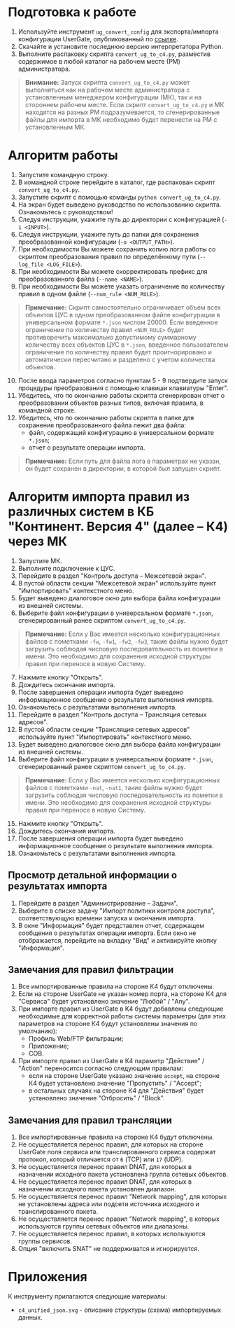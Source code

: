 # Подготовка к работе

1. Используйте инструмент `ug_convert_config` для экспорта/импорта конфигурации UserGate, опубликованный по [ссылке](https://github.com/usergate/Migrations/tree/main/ug_convert_config).
2. Скачайте и установите последнюю версию интерпретатора Python.
3. Выполните распаковку скрипта `convert_ug_to_c4.py`, разместив содержимое в любой каталог на рабочем месте (РМ) администратора.

>**Внимание:** Запуск скрипта `convert_ug_to_c4.py` может выполняться как на рабочем месте администратора с установленным менеджером конфигурации (МК), так и на стороннем рабочем месте. Если скрипт `convert_ug_to_c4.py` и МК находятся на разных РМ подразумевается, то сгенерированные файлы для импорта в МК необходимо будет перенести на РМ с установленным МК.

# Алгоритм работы

1. Запустите командную строку.
2. В командной строке перейдите в каталог, где распакован скрипт `convert_ug_to_c4.py`.
3. Запустите скрипт с помощью команды `python convert_ug_to_c4.py`.
4. На экран будет выведено руководство по использованию скрипта. Ознакомьтесь с руководством!
5. Следуя инструкции, укажите путь до директории c конфигурацией (`-i <INPUT>`).
6. Следуя инструкции, укажите путь до папки для сохранения преобразованной конфигурации (`-o <OUTPUT_PATH>`).
7. При необходимости Вы можете сохранить копию лога работы со скриптом преобразования правил по определённому пути (`--log_file <LOG_FILE>`).
8. При необходимости Вы можете скорректировать префикс для преобразованного файла (`--name <NAME>`).
9. При необходимости Вы можете указать ограничение по количеству правил в одном файле (`--num_rule <NUM_RULE>`).

>**Примечание:** Скрипт самостоятельно ограничивает объем всех объектов ЦУС в одном преобразованном файле конфигурации в универсальном формате `*.json` числом 20000. Если введенное ограничение по количеству правил `<NUM_RULE>` будет противоречить максимально допустимому суммарному количеству всех объектов ЦУС в `*.json`, введенное пользователем ограничение по количеству правил будет проигнорировано и автоматически пересчитано и разделено с учетом количества объектов.

10. После ввода параметров согласно пунктам 5 - 9 подтвердите запуск процедуры преобразования с помощью клавиши клавиатуры "Enter".
11. Убедитесь, что по окончанию работы скрипта сгенерирован отчет о преобразовании объектов разных типов, включая правила, в командной строке.
12. Убедитесь, что по окончанию работы скрипта в папке для сохранения преобразованного файла лежит два файла:
    - файл, содержащий конфигурацию в универсальном формате `*.json`;
    - отчет о результате операции импорта.

>**Примечание:** Если путь для файла лога в параметрах не указан, он будет сохранен в директории, в которой был запущен скрипт.

# Алгоритм импорта правил из различных систем в КБ "Континент. Версия 4" (далее – К4) через МК

1. Запустите МК.
2. Выполните подключение к ЦУС.
3. Перейдите в раздел "Контроль доступа – Межсетевой экран".
4. В пустой области секции "Межсетевой экран" используйте пункт "Импортировать" контекстного меню.
5. Будет выведено диалоговое окно для выбора файла конфигурации из внешней системы.
6. Выберите файл конфигурации в универсальном формате `*.json`, сгенерированный ранее скриптом `convert_ug_to_c4.py`.

>**Примечание:** Если у Вас имеется несколько конфигурационных файлов с пометками `-fw`, `-fw1`, `-fw2`, `-fw3`, такие файлы нужно будет загрузить соблюдая числовую последовательность из пометки в имени. Это необходимо для сохранения исходной структуры правил при переносе в новую Систему.

7. Нажмите кнопку "Открыть".
8. Дождитесь окончания импорта.
9.  После завершения операции импорта будет выведено информационное сообщение о результате выполнения импорта.
10. Ознакомьтесь с результатами выполнения импорта.
11. Перейдите в раздел "Контроль доступа – Трансляция сетевых адресов".
12. В пустой области секции "Трансляция сетевых адресов" используйте пункт "Импортировать" контекстного меню.
13. Будет выведено диалоговое окно для выбора файла конфигурации из внешней системы.
14. Выберите файл конфигурации в универсальном формате `*.json`, сгенерированный ранее скриптом `convert_ug_to_c4.py`.

>**Примечание:** Если у Вас имеется несколько конфигурационных файлов с пометками `-nat`, `-nat1`, такие файлы нужно будет загрузить соблюдая числовую последовательность из пометки в имени. Это необходимо для сохранения исходной структуры правил при переносе в новую Систему.

15. Нажмите кнопку "Открыть".
16. Дождитесь окончания импорта.
17. После завершения операции импорта будет выведено информационное сообщение о результате выполнения импорта.
18. Ознакомьтесь с результатами выполнения импорта.

## Просмотр детальной информации о результатах импорта

1. Перейдите в раздел "Администрирование – Задачи".
2. Выберите в списке задачу "Импорт политики контроля доступа", соответствующую времени запуска и окончания импорта.
3. В окне "Информация" будет представлен отчет, содержащем сообщения о результатах операции импорта. Если окно не отображается, перейдите на вкладку "Вид" и активируйте кнопку "Информация".

## Замечания для правил фильтрации

1. Все импортированные правила на стороне К4 будут отключены.
2. Если на стороне UserGate не указан номер порта, на стороне К4 для "Сервиса" будет установлено значение "Любой" / "Any".
3. При импорте правил из UserGate в К4 будут добавлены следующие необходимые для корректной работы системы параметры (для этих параметров на стороне К4 будут установлены значения по умолчанию):
    - Профиль Web/FTP фильтрации;
    - Приложение;
    - СОВ.
4. При импорте правил из UserGate в К4 параметр "Действие" / "Action" переносится согласно следующим правилам:
    - если на стороне UserGate указано значение `accept`, на стороне К4 будет установлено значение "Пропустить" / "Accept";
    - в остальных случаях на стороне К4 для "Действия" будет установлено значение "Отбросить" / "Block".

## Замечания для правил трансляции

1. Все импортированные правила на стороне К4 будут отключены.
2. Не осуществляется перенос правил, для которых на стороне UserGate поля сервиса или транслированного сервиса содержат протокол, который отличается от `6` (TCP) или `17` (UDP).
3. Не осуществляется перенос правил DNAT, для которых в назначении исходного пакета установлена группа сетевых объектов.
4. Не осуществляется перенос правил DNAT, для которых в назначении исходного пакета установлен диапазон.
5. Не осуществляется перенос правил "Network mapping", для которых не установлены адреса или подсети источника исходного и транслированного пакета.
6. Не осуществляется перенос правил "Network mapping", в которых используются группы сетевых объектов или диапазоны.
7. Не осуществляется перенос правил, в которых используются группы сервисов.
8. Опция "включить SNAT" не поддерживатся и игнорируется.

# Приложения

К инструменту прилагаются следующие материалы:

- `c4_unified_json.svg` - описание структуры (схема) импортируемых данных.
